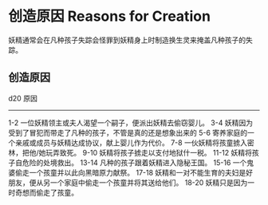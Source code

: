 # 创造原因 Reasons for Creation

妖精通常会在凡种孩子失踪会怪罪到妖精身上时制造换生灵来掩盖凡种孩子的失踪。

## 创造原因

  d20     原因
  ------- --------------------------------------------------------------------------------
  1-2     一位妖精领主或夫人渴望一个嗣子，便派出妖精去偷窃婴儿。
  3-4     妖精因为受到了冒犯而带走了凡种的孩子，不管是真的还是想象出来的
  5-6     寄养家庭的一个亲戚或成员与妖精达成协议，献上婴儿作为代价。
  7-8     一伙妖精将孩童掳入密林，把他/她玩弄致死。
  9-10    妖精将孩子掳走以支付地狱什一税。
  11-12   妖精将孩子自危险的处境救出。
  13-14   凡种的孩子跟着妖精进入隐秘王国。
  15-16   一个鬼婆偷走一个孩童并以此向黑暗原力献祭。
  17-18   妖精和一对不能生育的夫妇是好朋友，便从另一个家庭中偷走一个孩童并将其送给他们。
  18-20   妖精只是因为一时奇想而偷走了孩童。

 
